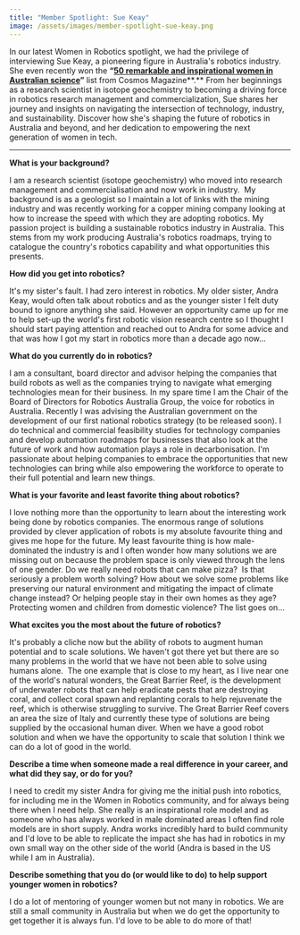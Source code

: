 ```yaml
---
title: "Member Spotlight: Sue Keay"
image: /assets/images/member-spotlight-sue-keay.png
---
```

In our latest Women in Robotics spotlight, we had the privilege of interviewing Sue Keay, a pioneering figure in Australia's robotics industry. She even recently won the **“[50 remarkable and inspirational women in Australian science](https://cosmosmagazine.com/people/society/50-remarkable-and-inspirational-women-in-australian-science/)”** list from Cosmos Magazine**.** From her beginnings as a research scientist in isotope geochemistry to becoming a driving force in robotics research management and commercialization, Sue shares her journey and insights on navigating the intersection of technology, industry, and sustainability. Discover how she's shaping the future of robotics in Australia and beyond, and her dedication to empowering the next generation of women in tech.

---

**What is your background?**

I am a research scientist (isotope geochemistry) who moved into research management and commercialisation and now work in industry.  My background is as a geologist so I maintain a lot of links with the mining industry and was recently working for a copper mining company looking at how to increase the speed with which they are adopting robotics. My passion project is building a sustainable robotics industry in Australia. This stems from my work producing Australia's robotics roadmaps, trying to catalogue the country's robotics capability and what opportunities this presents.


**How did you get into robotics?**

It's my sister's fault. I had zero interest in robotics. My older sister, Andra Keay, would often talk about robotics and as the younger sister I felt duty bound to ignore anything she said. However an opportunity came up for me to help set-up the world's first robotic vision research centre so I thought I should start paying attention and reached out to Andra for some advice and that was how I got my start in robotics more than a decade ago now...


**What do you currently do in robotics?**

I am a consultant, board director and advisor helping the companies that build robots as well as the companies trying to navigate what emerging technologies mean for their business. In my spare time I am the Chair of the Board of Directors for Robotics Australia Group, the voice for robotics in Australia. Recently I was advising the Australian government on the development of our first national robotics strategy (to be released soon). I do technical and commercial feasibility studies for technology companies and develop automation roadmaps for businesses that also look at the future of work and how automation plays a role in decarbonisation. I'm passionate about helping companies to embrace the opportunities that new technologies can bring while also empowering the workforce to operate to their full potential and learn new things. 


**What is your favorite and least favorite thing about robotics?**

I love nothing more than the opportunity to learn about the interesting work being done by robotics companies. The enormous range of solutions provided by clever application of robots is my absolute favourite thing and gives me hope for the future. My least favourite thing is how male-dominated the industry is and I often wonder how many solutions we are missing out on because the problem space is only viewed through the lens of one gender. Do we really need robots that can make pizza?  Is that seriously a problem worth solving? How about we solve some problems like preserving our natural environment and mitigating the impact of climate change instead? Or helping people stay in their own homes as they age?  Protecting women and children from domestic violence? The list goes on...


**What excites you the most about the future of robotics?**

It's probably a cliche now but the ability of robots to augment human potential and to scale solutions. We haven't got there yet but there are so many problems in the world that we have not been able to solve using humans alone.  The one example that is close to my heart, as I live near one of the world's natural wonders, the Great Barrier Reef, is the development of underwater robots that can help eradicate pests that are destroying coral, and collect coral spawn and replanting corals to help rejuvenate the reef, which is otherwise struggling to survive. The Great Barrier Reef covers an area the size of Italy and currently these type of solutions are being supplied by the occasional human diver. When we have a good robot solution and when we have the opportunity to scale that solution I think we can do a lot of good in the world.


**Describe a time when someone made a real difference in your career, and what did they say, or do for you?**

I need to credit my sister Andra for giving me the initial push into robotics, for including me in the Women in Robotics community, and for always being there when I need help. She really is an inspirational role model and as someone who has always worked in male dominated areas I often find role models are in short supply. Andra works incredibly hard to build community and I'd love to be able to replicate the impact she has had in robotics in my own small way on the other side of the world (Andra is based in the US while I am in Australia).


**Describe something that you do (or would like to do) to help support younger women in robotics?**

I do a lot of mentoring of younger women but not many in robotics. We are still a small community in Australia but when we do get the opportunity to get together it is always fun. I'd love to be able to do more of that!